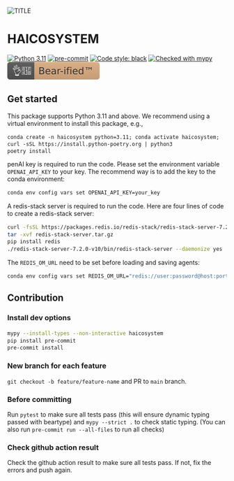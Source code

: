 ![TITLE](figs/title.png)
# HAICOSYSTEM
[![Python 3.11](https://img.shields.io/badge/python-3.11-blue.svg)](https://www.python.org/downloads/release/python-3109/)
[![pre-commit](https://img.shields.io/badge/pre--commit-enabled-brightgreen?logo=pre-commit&logoColor=white)](https://pre-commit.com/)
<a href="https://github.com/psf/black"><img alt="Code style: black" src="https://img.shields.io/badge/code%20style-black-000000.svg"></a>
[![Checked with mypy](https://www.mypy-lang.org/static/mypy_badge.svg)](https://mypy-lang.org/)
[![bear-ified](https://raw.githubusercontent.com/beartype/beartype-assets/main/badge/bear-ified.svg)](https://beartype.readthedocs.io)


## Get started

This package supports Python 3.11 and above. We recommend using a virtual environment to install this package, e.g.,

```
conda create -n haicosystem python=3.11; conda activate haicosystem;  curl -sSL https://install.python-poetry.org | python3
poetry install
```

penAI key is required to run the code. Please set the environment variable `OPENAI_API_KEY` to your key. The recommend way is to add the key to the conda environment:
```bash
conda env config vars set OPENAI_API_KEY=your_key
```

A redis-stack server is required to run the code.
Here are four lines of code to create a redis-stack server:
```bash
curl -fsSL https://packages.redis.io/redis-stack/redis-stack-server-7.2.0-v10.focal.x86_64.tar.gz -o redis-stack-server.tar.gz
tar -xvf redis-stack-server.tar.gz
pip install redis
./redis-stack-server-7.2.0-v10/bin/redis-stack-server --daemonize yes
```

The `REDIS_OM_URL` need to be set before loading and saving agents:
```bash
conda env config vars set REDIS_OM_URL="redis://user:password@host:port"
```

## Contribution
### Install dev options
```bash
mypy --install-types --non-interactive haicosystem
pip install pre-commit
pre-commit install
```
### New branch for each feature
`git checkout -b feature/feature-name` and PR to `main` branch.
### Before committing
Run `pytest` to make sure all tests pass (this will ensure dynamic typing passed with beartype) and `mypy --strict .` to check static typing.
(You can also run `pre-commit run --all-files` to run all checks)
### Check github action result
Check the github action result to make sure all tests pass. If not, fix the errors and push again.